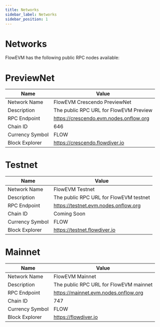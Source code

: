 ```yaml
---
title: Networks
sidebar_label: Networks
sidebar_position: 1
---
```


# Networks

FlowEVM has the following public RPC nodes available:

# PreviewNet

| Name            | Value                                  |
|-----------------|----------------------------------------|
| Network Name    | FlowEVM Crescendo PreviewNet           |
| Description     | The public RPC URL for FlowEVM Preview |
| RPC Endpoint    | https://crescendo.evm.nodes.onflow.org |
| Chain ID        | 646                                    |
| Currency Symbol | FLOW                                   |
| Block Explorer  | https://crescendo.flowdiver.io         |

# Testnet

| Name            | Value                                  |
|-----------------|----------------------------------------|
| Network Name    | FlowEVM Testnet                        |
| Description     | The public RPC URL for FlowEVM testnet |
| RPC Endpoint    | https://testnet.evm.nodes.onflow.org   |
| Chain ID        | Coming Soon                            |
| Currency Symbol | FLOW                                   |
| Block Explorer  | https://testnet.flowdiver.io           |

# Mainnet

| Name            | Value                                  |
|-----------------|----------------------------------------|
| Network Name    | FlowEVM Mainnet                        |
| Description     | The public RPC URL for FlowEVM mainnet |
| RPC Endpoint    | https://mainnet.evm.nodes.onflow.org   |
| Chain ID        | 747                                    |
| Currency Symbol | FLOW                                   |
| Block Explorer  | https://flowdiver.io                   |
